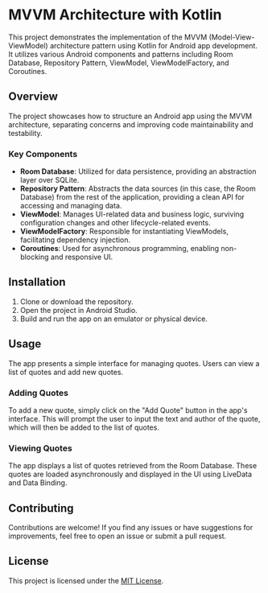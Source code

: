 # MVVM Architecture with Kotlin

This project demonstrates the implementation of the MVVM (Model-View-ViewModel) architecture pattern using Kotlin for Android app development. It utilizes various Android components and patterns including Room Database, Repository Pattern, ViewModel, ViewModelFactory, and Coroutines.

## Overview

The project showcases how to structure an Android app using the MVVM architecture, separating concerns and improving code maintainability and testability.

### Key Components

- **Room Database**: Utilized for data persistence, providing an abstraction layer over SQLite.
- **Repository Pattern**: Abstracts the data sources (in this case, the Room Database) from the rest of the application, providing a clean API for accessing and managing data.
- **ViewModel**: Manages UI-related data and business logic, surviving configuration changes and other lifecycle-related events.
- **ViewModelFactory**: Responsible for instantiating ViewModels, facilitating dependency injection.
- **Coroutines**: Used for asynchronous programming, enabling non-blocking and responsive UI.

## Installation

1. Clone or download the repository.
2. Open the project in Android Studio.
3. Build and run the app on an emulator or physical device.

## Usage

The app presents a simple interface for managing quotes. Users can view a list of quotes and add new quotes.

### Adding Quotes

To add a new quote, simply click on the "Add Quote" button in the app's interface. This will prompt the user to input the text and author of the quote, which will then be added to the list of quotes.

### Viewing Quotes

The app displays a list of quotes retrieved from the Room Database. These quotes are loaded asynchronously and displayed in the UI using LiveData and Data Binding.

## Contributing

Contributions are welcome! If you find any issues or have suggestions for improvements, feel free to open an issue or submit a pull request.

## License

This project is licensed under the [MIT License](LICENSE).
